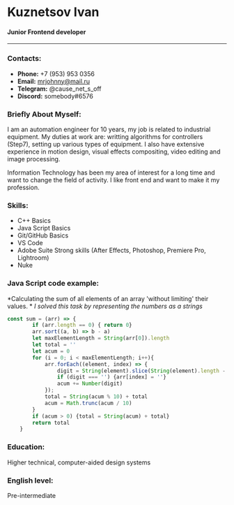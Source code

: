 # **Kuznetsov Ivan**
#### Junior Frontend developer

---
 
### Contacts:
* **Phone:** +7 (953) 953 0356
* **Email:** mrjohnny@mail.ru
* **Telegram:** @cause_net_s_off
* **Discord:** somebody#6576

### Briefly About Myself:
I am an automation engineer for 10 years, my job is related to industrial equipment. My duties at work are: writting algorithms for controllers (Step7), setting up various types of equipment. I also have extensive experience in motion design, visual effects compositing, video editing and image processing.

Information Technology has been my area of interest for a long time and want to change the field of activity. I like front end and want to make it my profession.

### Skills:
- C++ Basics
- Java Script Basics
- Git/GitHub Basics
- VS Code 
- Adobe Suite Strong skills (After Effects, Photoshop, Premiere Pro, Lightroom)
- Nuke

### Java Script code example: 
*Calculating the sum of all elements of an array 'without limiting' their values. *
*I solved this task by representing the numbers as a strings*
```javascript
const sum = (arr) => {
        if (arr.length == 0) { return 0}
        arr.sort((a, b) => b - a)
        let maxElementLength = String(arr[0]).length
        let total = ''
        let acum = 0
        for (i = 0; i < maxElementLength; i++){
            arr.forEach((element, index) => {
                digit = String(element).slice(String(element).length - 1 - i, String(element).length - i)
                if (digit === '') {arr[index] = ''}
                acum += Number(digit)
            });
            total = String(acum % 10) + total
            acum = Math.trunc(acum / 10)
        }
        if (acum > 0) {total = String(acum) + total}
        return total
    }
```

### Education: 
Higher technical, computer-aided design systems

### English level:
Pre-intermediate